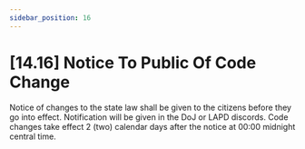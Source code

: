```yaml
---
sidebar_position: 16
---
```

# [14.16] Notice To Public Of Code Change

Notice of changes to the state law shall be given to the citizens before they go into effect. Notification will be given in the DoJ or LAPD discords. Code changes take effect 2 (two) calendar days after the notice at 00:00 midnight central time.

